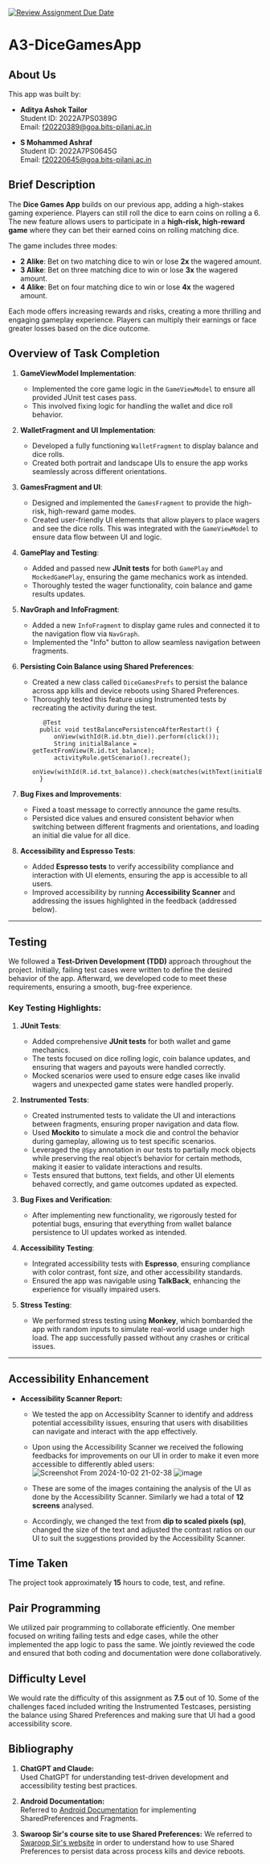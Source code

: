 [![Review Assignment Due Date](https://classroom.github.com/assets/deadline-readme-button-22041afd0340ce965d47ae6ef1cefeee28c7c493a6346c4f15d667ab976d596c.svg)](https://classroom.github.com/a/h3RlyAsJ)
# A3-DiceGamesApp

## About Us

This app was built by:

- **Aditya Ashok Tailor**  
  Student ID: 2022A7PS0389G  
  Email: [f20220389@goa.bits-pilani.ac.in](mailto:f20220389@goa.bits-pilani.ac.in)

- **S Mohammed Ashraf**  
  Student ID: 2022A7PS0645G  
  Email: [f20220645@goa.bits-pilani.ac.in](mailto:f20220645@goa.bits-pilani.ac.in)



## Brief Description

The **Dice Games App** builds on our previous app, adding a high-stakes gaming experience. Players can still roll the dice to earn coins on rolling a 6. The new feature allows users to participate in a **high-risk, high-reward game** where they can bet their earned coins on rolling matching dice.

The game includes three modes:

- **2 Alike**: Bet on two matching dice to win or lose **2x** the wagered amount.
- **3 Alike**: Bet on three matching dice to win or lose **3x** the wagered amount.
- **4 Alike**: Bet on four matching dice to win or lose **4x** the wagered amount.

Each mode offers increasing rewards and risks, creating a more thrilling and engaging gameplay experience. Players can multiply their earnings or face greater losses based on the dice outcome.

  
## Overview of Task Completion

1. **GameViewModel Implementation**:
    - Implemented the core game logic in the `GameViewModel` to ensure all provided JUnit test cases pass.
    - This involved fixing logic for handling the wallet and dice roll behavior.

2. **WalletFragment and UI Implementation**:
    - Developed a fully functioning `WalletFragment` to  display balance and dice rolls.
    - Created both portrait and landscape UIs to ensure the app works seamlessly across different orientations.
    
3. **GamesFragment and UI**:
    - Designed and implemented the `GamesFragment` to provide the high-risk, high-reward game modes.
    - Created user-friendly UI elements that allow players to place wagers and see the dice rolls. This was integrated with the `GameViewModel` to ensure data flow between UI and logic.

4. **GamePlay and Testing**:
    - Added and passed new **JUnit tests** for both `GamePlay` and `MockedGamePlay`, ensuring the game mechanics work as intended. 
    - Thoroughly tested the wager functionality, coin balance and game results updates.
  
5. **NavGraph and InfoFragment**:
    - Added a new `InfoFragment` to display game rules and connected it to the navigation flow via `NavGraph`.
    - Implemented the "Info" button to allow seamless navigation between fragments.

6. **Persisting Coin Balance using Shared Preferences**:
    - Created a new class called `DiceGamesPrefs` to persist the balance across app kills and device reboots using Shared Preferences.
    - Thoroughly tested this feature using Instrumented tests by recreating the activity during the test.
      ```{
         @Test
        public void testBalancePersistenceAfterRestart() {
            onView(withId(R.id.btn_die)).perform(click());
            String initialBalance = getTextFromView(R.id.txt_balance);
            activityRule.getScenario().recreate(); 
            onView(withId(R.id.txt_balance)).check(matches(withText(initialBalance)));
        }
8. **Bug Fixes and Improvements**:
    - Fixed a toast message to correctly announce the game results.
    - Persisted dice values and ensured consistent behavior when switching between different fragments and orientations, and loading an initial die value for all dice.
  
9. **Accessibility and Espresso Tests**:
    - Added **Espresso tests** to verify accessibility compliance and interaction with UI elements, ensuring the app is accessible to all users.
    - Improved accessibility by running **Accessibility Scanner** and addressing the issues highlighted in the feedback (addressed below).

---

## Testing

We followed a **Test-Driven Development (TDD)** approach throughout the project. Initially, failing test cases were written to define the desired behavior of the app. Afterward, we developed code to meet these requirements, ensuring a smooth, bug-free experience.

### Key Testing Highlights:

1. **JUnit Tests**:
    - Added comprehensive **JUnit tests** for both wallet and game mechanics.
    - The tests focused on dice rolling logic, coin balance updates, and ensuring that wagers and payouts were handled correctly.
    - Mocked scenarios were used to ensure edge cases like invalid wagers and unexpected game states were handled properly.

2. **Instrumented Tests**:
    - Created instrumented tests to validate the UI and interactions between fragments, ensuring proper navigation and data flow.
    - Used **Mockito** to simulate a mock die and control the behavior during gameplay, allowing us to test specific scenarios.
    - Leveraged the `@Spy` annotation in our tests to partially mock objects while preserving the real object’s behavior for certain methods, making it easier to validate interactions and results.
    - Tests ensured that buttons, text fields, and other UI elements behaved correctly, and game outcomes updated as expected.

3. **Bug Fixes and Verification**:
   - After implementing new functionality, we rigorously tested for potential bugs, ensuring that everything from wallet balance persistence to UI updates worked as intended.

4. **Accessibility Testing**:
    - Integrated accessibility tests with **Espresso**, ensuring compliance with color contrast, font size, and other accessibility standards.
    - Ensured the app was navigable using **TalkBack**, enhancing the experience for visually impaired users.

5. **Stress Testing**:  
   - We performed stress testing using **Monkey**, which bombarded the app with random inputs to simulate real-world usage under high load. The app successfully passed without any crashes or critical issues.
---

## Accessibility Enhancement  
- **Accessibility Scanner Report:**
    - We tested the app on Accessiblity Scanner to identify and address potential accessibility issues, ensuring that users with disabilities can navigate and interact with the app effectively.
    - Upon using the Accessibility Scanner we received the following feedbacks for improvements on our UI in order to make it even more accessible to differently abled users:
![Screenshot From 2024-10-02 21-02-38](https://github.com/user-attachments/assets/7568afd7-de88-46a9-b7b3-b5f7e79c1843)
![image](https://github.com/user-attachments/assets/1a95c525-6502-4400-a0a8-c74d39ac2e40)


    - These are some of the images containing the analysis of the UI as done by the Accessibility Scanner. Similarly we had a total of **12 screens** analysed.

    - Accordingly, we changed the text from **dip to scaled pixels (sp)**, changed the size of the text and adjusted the contrast ratios on our UI to suit the suggestions provided by the Accessibility Scanner.

    
 

## Time Taken

The project took approximately **15** hours to code, test, and refine.

## Pair Programming

We utilized pair programming to collaborate efficiently. One member focused on writing failing tests and edge cases, while the other implemented the app logic to pass the same. We jointly reviewed the code and ensured that both coding and documentation were done collaboratively.

## Difficulty Level

We would rate the difficulty of this assignment as **7.5** out of 10. Some of the challenges faced included writing the Instrumented Testcases, persisting the balance using Shared Preferences and making sure that UI had a good accessibility score.

## Bibliography

1. **ChatGPT and Claude:**  
   Used ChatGPT for understanding test-driven development and accessibility testing best practices.
   
2. **Android Documentation:**  
   Referred to [Android Documentation](https://developer.android.com/docs) for implementing SharedPreferences and Fragments.
   
3. **Swaroop Sir's course site to use Shared Preferences:**
   We referred to [Swaroop Sir's website](https://swaroopjoshi.in/courses/mobile-app-dev/09-persistent-data/) in order to understand how to use Shared Preferences to persist data across process kills and device reboots.
